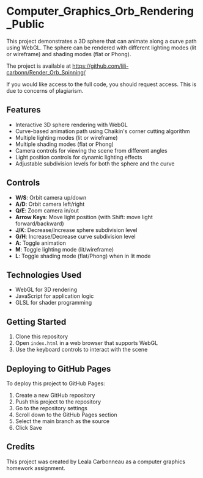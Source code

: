 # Computer_Graphics_Orb_Rendering_Public

This project demonstrates a 3D sphere that can animate along a curve path using WebGL. The sphere can be rendered with different lighting modes (lit or wireframe) and shading modes (flat or Phong).

The project is available at https://github.com/lili-carbonn/Render_Orb_Spinning/

If you would like access to the full code, you should request access. This is due to concerns of plagiarism.

## Features

- Interactive 3D sphere rendering with WebGL
- Curve-based animation path using Chaikin's corner cutting algorithm
- Multiple lighting modes (lit or wireframe)
- Multiple shading modes (flat or Phong)
- Camera controls for viewing the scene from different angles
- Light position controls for dynamic lighting effects
- Adjustable subdivision levels for both the sphere and the curve

## Controls

- **W/S**: Orbit camera up/down
- **A/D**: Orbit camera left/right
- **Q/E**: Zoom camera in/out
- **Arrow Keys**: Move light position (with Shift: move light forward/backward)
- **J/K**: Decrease/Increase sphere subdivision level
- **G/H**: Increase/Decrease curve subdivision level
- **A**: Toggle animation
- **M**: Toggle lighting mode (lit/wireframe)
- **L**: Toggle shading mode (flat/Phong) when in lit mode

## Technologies Used

- WebGL for 3D rendering
- JavaScript for application logic
- GLSL for shader programming

## Getting Started

1. Clone this repository
2. Open `index.html` in a web browser that supports WebGL
3. Use the keyboard controls to interact with the scene

## Deploying to GitHub Pages

To deploy this project to GitHub Pages:

1. Create a new GitHub repository
2. Push this project to the repository
3. Go to the repository settings
4. Scroll down to the GitHub Pages section
5. Select the main branch as the source
6. Click Save 

## Credits

This project was created by Leala Carbonneau as a computer graphics homework assignment.
